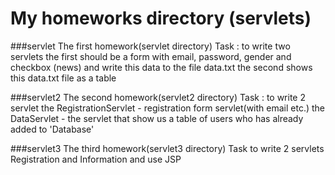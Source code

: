 # My homeworks directory (servlets)

###servlet
    The first homework(servlet directory)
    Task : to write two servlets
    the first should be a form with email, password, gender and checkbox (news) and write this data to the file data.txt
    the second shows this data.txt file as a table
    
    
###servlet2
    The second homework(servlet2 directory)
    Task : to write 2 servlet
    the RegistrationServlet - registration form servlet(with email etc.)
    the DataServlet - the servlet that show us a table of users who has already added to 'Database'
    
###servlet3
    The third homework(servlet3 directory)
    Task to write 2 servlets
    Registration and Information
    and use JSP
    
    
